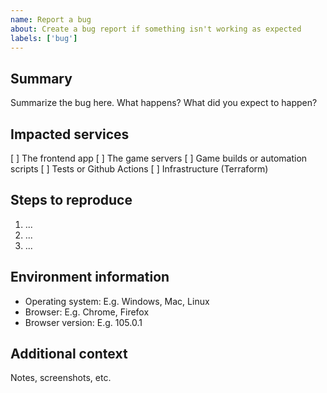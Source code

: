 ```yaml
---
name: Report a bug
about: Create a bug report if something isn't working as expected
labels: ['bug']
---
```


## Summary

Summarize the bug here. What happens? What did you expect to happen?

## Impacted services

[ ] The frontend app
[ ] The game servers
[ ] Game builds or automation scripts
[ ] Tests or Github Actions
[ ] Infrastructure (Terraform)

## Steps to reproduce

1. ...
2. ...
3. ...

## Environment information

- Operating system: E.g. Windows, Mac, Linux
- Browser: E.g. Chrome, Firefox
- Browser version: E.g. 105.0.1

## Additional context

Notes, screenshots, etc.
